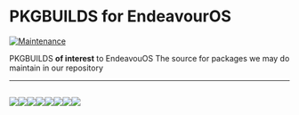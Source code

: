 # PKGBUILDS for EndeavourOS 

[![Maintenance](https://img.shields.io/maintenance/yes/2020.svg)]()

PKGBUILDS **of interest** to EndeavouOS
The source for packages we may do maintain in our repository

---

[![](https://sourcerer.io/fame/killajoe/endeavouros-team/PKGBUILDS/images/0)](https://sourcerer.io/fame/killajoe/endeavouros-team/PKGBUILDS/links/0)[![](https://sourcerer.io/fame/killajoe/endeavouros-team/PKGBUILDS/images/1)](https://sourcerer.io/fame/killajoe/endeavouros-team/PKGBUILDS/links/1)[![](https://sourcerer.io/fame/killajoe/endeavouros-team/PKGBUILDS/images/2)](https://sourcerer.io/fame/killajoe/endeavouros-team/PKGBUILDS/links/2)[![](https://sourcerer.io/fame/killajoe/endeavouros-team/PKGBUILDS/images/3)](https://sourcerer.io/fame/killajoe/endeavouros-team/PKGBUILDS/links/3)[![](https://sourcerer.io/fame/killajoe/endeavouros-team/PKGBUILDS/images/4)](https://sourcerer.io/fame/killajoe/endeavouros-team/PKGBUILDS/links/4)[![](https://sourcerer.io/fame/killajoe/endeavouros-team/PKGBUILDS/images/5)](https://sourcerer.io/fame/killajoe/endeavouros-team/PKGBUILDS/links/5)[![](https://sourcerer.io/fame/killajoe/endeavouros-team/PKGBUILDS/images/6)](https://sourcerer.io/fame/killajoe/endeavouros-team/PKGBUILDS/links/6)[![](https://sourcerer.io/fame/killajoe/endeavouros-team/PKGBUILDS/images/7)](https://sourcerer.io/fame/killajoe/endeavouros-team/PKGBUILDS/links/7)
---
